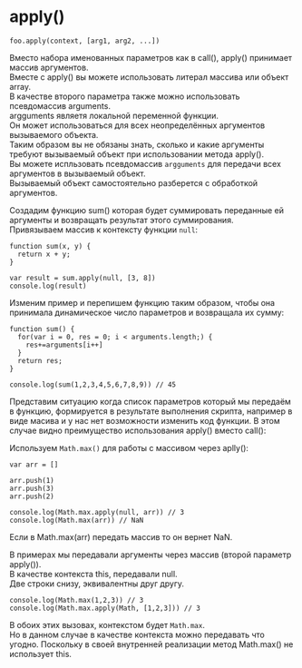 # apply()

    foo.apply(context, [arg1, arg2, ...])

Вместо набора именованных параметров как в call(), apply() принимает массив аргументов.  
Вместе с apply() вы можете использовать литерал массива или объект array.  
В качестве второго параметра также можно использовать псевдомассив arguments.  
argguments являетя локальной переменной функции.  
Он может использоваться для всех неопределённых аргументов вызываемого объекта.  
Таким образом вы не обязаны знать, сколько и какие аргументы требуют вызываемый объект при использовании метода apply().  
Вы можете испльзовать псевдомассив `argguments` для передачи всех аргументов в вызываемый объект.  
Вызываемый объект самостоятельно разберется с обработкой аргументов.

Создадим функцию sum() которая будет суммировать переданные ей аргументы и возвращать результат этого суммирования.  
Привязываем массив к контексту функции `null`:

    function sum(x, y) {
      return x + y;
    }

    var result = sum.apply(null, [3, 8])
    console.log(result)

Изменим пример и перепишем функцию таким образом, чтобы она принимала динамическое число параметров и возвращала их сумму:

    function sum() {
      for(var i = 0, res = 0; i < arguments.length;) {
        res+=arguments[i++]
      }
      return res;
    }

    console.log(sum(1,2,3,4,5,6,7,8,9)) // 45

Представим ситуацию когда список параметров который мы передаём в функцию, формируется в результате выполнения скрипта, например в виде масива и у нас нет возможности изменить код функции. В этом случае видно преимущество использования apply() вместо call():

Используем `Math.max()` для работы с массивом через aplly():

    var arr = []

    arr.push(1)
    arr.push(3)
    arr.push(2)

    console.log(Math.max.apply(null, arr)) // 3
    console.log(Math.max(arr)) // NaN

Если в Math.max(arr) передать массив то он вернет NaN.

В примерах мы передавали аргументы через массив (второй параметр apply()).  
В качестве контекста this, передавали null.  
Две строки снизу, эквивалентны друг другу.  

    console.log(Math.max(1,2,3)) // 3
    console.log(Math.max.apply(Math, [1,2,3])) // 3

В обоих этих вызовах, контекстом будет `Math.max`.  
Но в данном случае в качестве контекста можно передавать что угодно.
Поскольку в своей внутренней реализации метод Math.max() не использует this.
